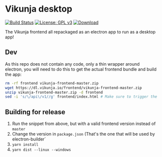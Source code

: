 # Vikunja desktop

[![Build Status](https://drone.kolaente.de/api/badges/vikunja/desktop/status.svg)](https://drone.kolaente.de/vikunja/desktop)
[![License: GPL v3](https://img.shields.io/badge/License-GPL%20v3-blue.svg)](LICENSE)
[![Download](https://img.shields.io/badge/download-v0.19.0-brightgreen.svg)](https://dl.vikunja.io)

The Vikunja frontend all repackaged as an electron app to run as a desktop app!

## Dev

As this repo does not contain any code, only a thin wrapper around electron, you will need to do this to get the 
actual frontend bundle and build the app:

```bash
rm -rf frontend vikunja-frontend-master.zip 
wget https://dl.vikunja.io/frontend/vikunja-frontend-master.zip
unzip vikunja-frontend-master.zip -d frontend
sed -i 's/\/api\/v1//g' frontend/index.html # Make sure to trigger the "enter the Vikunja url" prompt
```

## Building for release

1. Run the snippet from above, but with a valid frontend version instead of `master`
2. Change the version in `package.json` (That's the one that will be used by electron-builder`
3. `yarn install`
4. `yarn dist --linux --windows`

